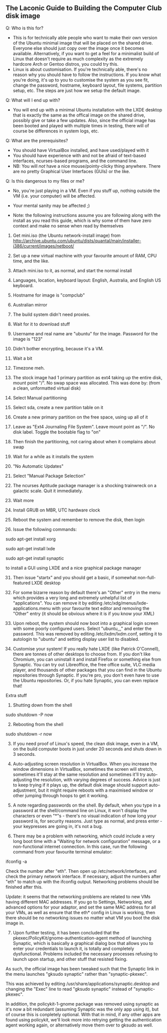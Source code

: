 ## The Laconic Guide to Building the Computer Club disk image ##

Q: Who is this for?

- This is for technically able people who want to make their own version of the Ubuntu minimal image that will be placed on the shared drive. Everyone else should just copy over the image once it becomes available. Alternatively, if you want to get a feel for a minimalist build of Linux that doesn't require as much complexity as the extremely hardcore Arch or Gentoo distros, you could try this.
- Linux is about customisation. If you're technically able, there's no reason why you should have to follow the instructions. If you know what you're doing, it's up to you to customise the system as you see fit, change the password, hostname, keyboard layout, file systems, partition setup, etc. The steps are just how we setup the default image.

Q: What will I end up with?

- You will end up with a minimal Ubuntu installation with the LXDE desktop that is exactly the same as the offical image on the shared drive, possibly give or take a few updates. Also, since the official image has been booted and played with multiple times in testing, there will of course be differences in system logs, etc.

Q: What are the prerequisites?

- You should have VirtualBox installed, and have used/played with it
- You should have experience with and not be afraid of text-based interfaces, ncurses-based programs, and the command line.
- NB: You will *not* have a nice mouse/pointy-clicky thing anywhere. There are no pretty Graphical User Interfaces (GUIs) or the like.

Q: Is this dangerous to my files or me?

- No, you're just playing in a VM. Even if you stuff up, nothing outside the VM (i.e. your computer) will be affected.
- Your mental sanity may be affected ;)

- Note: the following instructions assume you are following along with the install as you read this guide, which is why some of them have zero context and make no sense when read by themselves

1) Get mini.iso (the Ubuntu network-install image) from http://archive.ubuntu.com/ubuntu/dists/quantal/main/installer-i386/current/images/netboot/

2) Set up a new virtual machine with your favourite amount of RAM, CPU time, and the like.

3) Attach mini.iso to it, as normal, and start the normal install

4) Languages, location, keyboard layout: English, Australia, and English US keyboard.

5) Hostname for image is "compclub"

6) Australian mirror

7) The build system didn't need proxies.

8) Wait for it to download stuff

9) Username and real name are "ubuntu" for the image. Password for the image is "123"

10) Didn't bother encrypting, because it's a VM.

11) Wait a bit

12) Timezone meh.

13) The stock image had 1 primary partition as ext4 taking up the entire disk, mount point "/". No swap space was allocated. This was done by: (from a clean, unformatted virtual disk)

14) Select Manual partitioning

15) Select sda, create a new partition table on it

16) Create a new primary partition on the free space, using up all of it

17) Leave as "Ext4 Journaling File System". Leave mount point as "/". No disk label. Toggle the bootable flag to "on"

18) Then finish the partitioning, not caring about when it complains about swap

19) Wait for a while as it installs the system

20) "No Automatic Updates"

21) Select "Manual Package Selection"

22) The ncurses Aptitude package manager is a shocking trainwreck on a galactic scale. Quit it immediately.

23) Wait more

24) Install GRUB on MBR, UTC hardware clock

25) Reboot the system and remember to remove the disk, then login

26) Issue the following commands:

sudo apt-get install xorg

sudo apt-get install lxde

sudo apt-get install synaptic

to install a GUI using LXDE and a nice graphical package manager

31) Then issue "startx" and you should get a basic, if somewhat non-full-featured LXDE desktop

32) For some bizarre reason by default there's an "Other" entry in the menu which provides a very long and extremely unhelpful list of "applications". You can remove it by editing /etc/xdg/menus/lxde-applications.menu with your favourite text editor and removing the "Other" entry (it should be obvious where it is if you know your XML)

33) Upon reboot, the system should now boot into a graphical login screen with some poorly configured users. Select "ubuntu,,," and enter the password. This was removed by editing /etc/lxdm/lxdm.conf, setting it to autologin to "ubuntu" and setting display user list to disabled.

33) Customise your system! If you really hate LXDE (like Patrick O'Connell), there are tonnes of other desktops to choose from. If you don't like Chromium, you can uninstall it and install Firefox or something else from Synaptic. You can try out Libreoffice, the free office suite, VLC media player, and thousands of other packages that you can find in the Ubuntu repositories through Synaptic. If you're pro, you don't even have to use the Ubuntu repositories. Or, if you hate Synaptic, you can even replace that!

Extra stuff

1) Shutting down from the shell

sudo shutdown -P now

2) Rebooting from the shell

sudo shutdown -r now

3) If you need proof of Linux's speed, the clean disk image, even in a VM, on the build computer boots in just under 20 seconds and shuts down in 3 seconds.

4) Auto-adjusting screen resolution in VirtualBox. When you increase the window dimensions in VirtualBox, sometimes the screen will stretch, sometimes it'll stay at the same resolution and sometimes it'll try auto-adjusting the resolution, with varying degrees of success. Advice is just to keep trying if it plays up, the default disk image should support auto-adjustment, but it might require reboots with a maximised window or other jumping through hoops to get it working.

5) A note regarding passwords on the shell. By default, when you type in a password at the shell/command line on Linux, it won't display the characters or even "*"s - there's no visual indication of how long your password is, for security reasons. Just type as normal, and press enter - your keypresses are going in, it's not a bug.

6) There may be a problem with networking, which could include a very long boot time with a "Waiting for network configuration" message, or a non-functional internet connection. In this case, run the following command from your favourite terminal emulator:

ifconfig -a

Check the number after "eth". Then open up /etc/network/interfaces, and check the primary network interface. If necessary, adjust the numbers after "eth" to match up with the ifconfig output. Networking problems should be finished after this.

Update: it seems that the networking problems are related to new VMs having different MAC addresses. If you go to Settings, Networking, and advanced options for your adaptor, and set the same MAC address for all your VMs, as well as ensure that the eth* config in Linux is working, then there should be no networking issues no matter what VM you boot the disk image in.

7) Upon further testing, it has been concluded that the pkexec/PolicyKit/gnome-authentication-agent method of launching Synaptic, which is basically a graphical dialog box that allows you to enter your credentials to launch it, is totally and completely dysfunctional. Problems included the necessary processes refusing to launch upon startup, and other stuff that resisted fixing.

As such, the official image has been tweaked such that the Synaptic link in the menu launches "gksudo synaptic" rather than "synaptic-pkexec".

This was achieved by editing /usr/share/applications/synaptic.desktop and changing the "Exec" line to read "gksudo synaptic" instead of "synaptic-pkexec".

In addition, the policykit-1-gnome package was removed using synaptic as it's now a bit redundant (assuming Synaptic was the only app using it), but of course this is conpletely optional. With that in mind, if any other apps are found using policykit, we'll look more into retrying getting the authentication agent working again, or alternatively move them over to gksudo as well.
